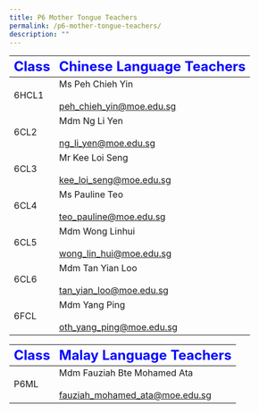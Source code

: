 ```yaml
---
title: P6 Mother Tongue Teachers
permalink: /p6-mother-tongue-teachers/
description: ""
---
```

|     <strong style="color: blue; font-size: 24px;">Class</strong>|<strong style="color: blue; font-size: 24px;">Chinese Language Teachers</strong>|
| -------------------------------- | ---------------------------------------------------- |
| 6HCL1 | Ms Peh Chieh Yin   <br><br><a href="mailto:peh_chieh_yin@moe.edu.sg">peh_chieh_yin@moe.edu.sg  </a>|
| 6CL2 | Mdm Ng Li Yen  <br><br><a href="mailto:ng_li_yen@moe.edu.sg">ng_li_yen@moe.edu.sg</a>|
| 6CL3| Mr Kee Loi Seng  <br><br><a href="mailto:kee_loi_seng@moe.edu.sg">kee_loi_seng@moe.edu.sg</a>|
| 6CL4| Ms Pauline Teo  <br><br><a href="mailto:teo_pauline@moe.edu.sg">teo_pauline@moe.edu.sg</a>|
| 6CL5| Mdm Wong Linhui <br><br><a href="mailto:wong_lin_hui@moe.edu.sg">wong_lin_hui@moe.edu.sg </a>|
| 6CL6| Mdm Tan Yian Loo  <br><br><a href="mailto:tan_yian_loo@moe.edu.sg">tan_yian_loo@moe.edu.sg</a>|
| 6FCL | Mdm Yang Ping  <br><br><a href="mailto:oth_yang_ping@moe.edu.sg">oth_yang_ping@moe.edu.sg </a>|


|     <strong style="color: blue; font-size: 24px;">Class</strong>|<strong style="color: blue; font-size: 24px;">Malay Language Teachers</strong>|
| -------------------------------- | ---------------------------------------------------- |
| P6ML | Mdm Fauziah Bte Mohamed Ata<br><br><a href="mailto:norashikin_mohd_noor_a@moe.edu.sg">[fauziah\_mohamed\_ata@moe.edu.sg](mailto:fauziah_mohamed_ata@moe.edu.sg)</a>|
